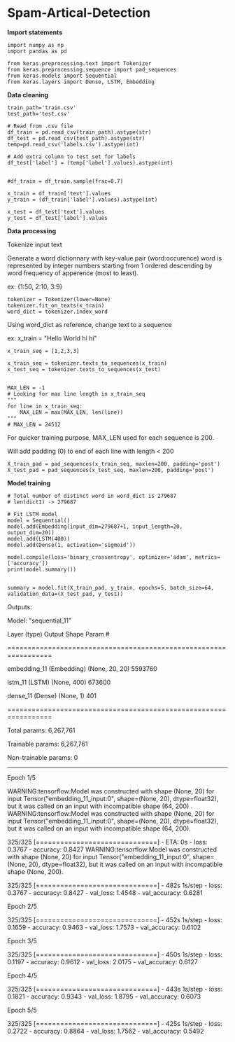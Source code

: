 # Spam-Artical-Detection

**Import statements**
```
import numpy as np
import pandas as pd

from keras.preprocessing.text import Tokenizer
from keras.preprocessing.sequence import pad_sequences
from keras.models import Sequential
from keras.layers import Dense, LSTM, Embedding
```

**Data cleaning**
```
train_path='train.csv'
test_path='test.csv'

# Read from .csv file
df_train = pd.read_csv(train_path).astype(str)
df_test = pd.read_csv(test_path).astype(str)
temp=pd.read_csv('labels.csv').astype(int)

# Add extra column to test set for labels
df_test['label'] = (temp['label'].values).astype(int)


#df_train = df_train.sample(frac=0.7)

x_train = df_train['text'].values
y_train = (df_train['label'].values).astype(int)

x_test = df_test['text'].values
y_test = df_test['label'].values
```

**Data processing**

Tokenize input text

Generate a word dictionnary with key-value pair (word:occurence) word is represented by integer numbers starting from 1 ordered descending by word frequency of apperence (most to least).

ex: {1:50, 2:10, 3:9}

```
tokenizer = Tokenizer(lower=None)
tokenizer.fit_on_texts(x_train)
word_dict = tokenizer.index_word
```

Using word_dict as reference, change text to a sequence

ex: x_train = "Hello World hi hi"

    x_train_seq = [1,2,3,3]

```
x_train_seq = tokenizer.texts_to_sequences(x_train)
x_test_seq = tokenizer.texts_to_sequences(x_test)


MAX_LEN = -1
# Looking for max line length in x_train_seq
"""
for line in x_train_seq:
    MAX_LEN = max(MAX_LEN, len(line))
"""
# MAX_LEN = 24512
```

For quicker training purpose, MAX_LEN used for each sequence is 200.

Will add padding (0) to end of each line with length < 200

```
X_train_pad = pad_sequences(x_train_seq, maxlen=200, padding='post')
X_test_pad = pad_sequences(x_test_seq, maxlen=200, padding='post')
```

**Model training**
```
# Total number of distinct word in word_dict is 279687
# len(dict1) -> 279687

# Fit LSTM model
model = Sequential()
model.add(Embedding(input_dim=279687+1, input_length=20, output_dim=20))
model.add(LSTM(400))
model.add(Dense(1, activation='sigmoid'))

model.compile(loss='binary_crossentropy', optimizer='adam', metrics=['accuracy'])
print(model.summary())


summary = model.fit(X_train_pad, y_train, epochs=5, batch_size=64, validation_data=(X_test_pad, y_test))
```
Outputs:

Model: "sequential_11"

Layer (type)                 Output Shape              Param #   

=================================================================

embedding_11 (Embedding)     (None, 20, 20)            5593760   

lstm_11 (LSTM)               (None, 400)               673600    

dense_11 (Dense)             (None, 1)                 401       

=================================================================

Total params: 6,267,761

Trainable params: 6,267,761

Non-trainable params: 0

-----------------------------------------------------------------

Epoch 1/5

WARNING:tensorflow:Model was constructed with shape (None, 20) for input Tensor("embedding_11_input:0", shape=(None, 20), dtype=float32), but it was called on an input with incompatible shape (64, 200)
.
WARNING:tensorflow:Model was constructed with shape (None, 20) for input Tensor("embedding_11_input:0", shape=(None, 20), dtype=float32), but it was called on an input with incompatible shape (64, 200).

325/325 [==============================] - ETA: 0s - loss: 0.3767 - accuracy: 0.8427  WARNING:tensorflow:Model was constructed with shape (None, 20) for input Tensor("embedding_11_input:0", shape=(None, 20), dtype=float32), but it was called on an input with incompatible shape (None, 200).

325/325 [==============================] - 482s 1s/step - loss: 0.3767 - accuracy: 0.8427 - val_loss: 1.4548 - val_accuracy: 0.6281

Epoch 2/5

325/325 [==============================] - 452s 1s/step - loss: 0.1659 - accuracy: 0.9463 - val_loss: 1.7573 - val_accuracy: 0.6102

Epoch 3/5

325/325 [==============================] - 450s 1s/step - loss: 0.1197 - accuracy: 0.9612 - val_loss: 2.0175 - val_accuracy: 0.6127

Epoch 4/5


325/325 [==============================] - 443s 1s/step - loss: 0.1821 - accuracy: 0.9343 - val_loss: 1.8795 - val_accuracy: 0.6073

Epoch 5/5

325/325 [==============================] - 425s 1s/step - loss: 0.2722 - accuracy: 0.8864 - val_loss: 1.7562 - val_accuracy: 0.5492
